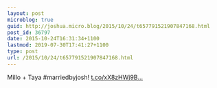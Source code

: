 ```yaml
---
layout: post
microblog: true
guid: http://joshua.micro.blog/2015/10/24/t657791521907847168.html
post_id: 36797
date: 2015-10-24T16:31:34+1100
lastmod: 2019-07-30T17:41:27+1100
type: post
url: /2015/10/24/t657791521907847168.html
---
```

Millo + Taya #marriedbyjosh! [t.co/xX8zHWj9B...](https://t.co/xX8zHWj9Bz)
